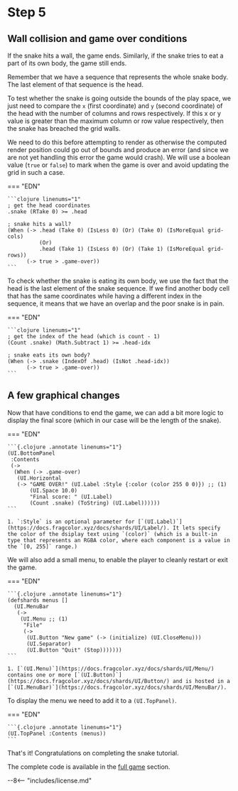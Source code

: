 # Step 5

## Wall collision and game over conditions

If the snake hits a wall, the game ends. Similarly, if the snake tries to eat a part of its own body, the game still ends.

Remember that we have a sequence that represents the whole snake body. The last element of that sequence is the head.

To test whether the snake is going outside the bounds of the play space, we just need to compare the `x` (first coordinate) and `y` (second coordinate) of the head with the number of columns and rows respectively. If this x or y value is greater than the maximum column or row value respectively, then the snake has breached the grid walls. 

We need to do this before attempting to render as otherwise the computed render position could go out of bounds and produce an error (and since we are not yet handling this error the game would crash). We will use a boolean value (`true` or `false`) to mark when the game is over and avoid updating the grid in such a case.

=== "EDN"

    ```clojure linenums="1"
    ; get the head coordinates
    .snake (RTake 0) >= .head

    ; snake hits a wall?
    (When (-> .head (Take 0) (IsLess 0) (Or) (Take 0) (IsMoreEqual grid-cols)
              (Or)
              .head (Take 1) (IsLess 0) (Or) (Take 1) (IsMoreEqual grid-rows))
          (-> true > .game-over))
    ```

To check whether the snake is eating its own body, we use the fact that the head is the last element of the snake sequence. If we find another body cell that has the same coordinates while having a different index in the sequence, it means that we have an overlap and the poor snake is in pain.

=== "EDN"

    ```clojure linenums="1"
    ; get the index of the head (which is count - 1)
    (Count .snake) (Math.Subtract 1) >= .head-idx

    ; snake eats its own body?
    (When (-> .snake (IndexOf .head) (IsNot .head-idx))
          (-> true > .game-over))
    ```

## A few graphical changes

Now that have conditions to end the game, we can add a bit more logic to display the final score (which in our case will be the length of the snake).

=== "EDN"

    ```{.clojure .annotate linenums="1"}
    (UI.BottomPanel
     :Contents
     (->
      (When (-> .game-over)
       (UI.Horizontal
       (-> "GAME OVER!" (UI.Label :Style {:color (color 255 0 0)}) ;; (1)
           (UI.Space 10.0)
           "Final score: " (UI.Label)
           (Count .snake) (ToString) (UI.Label))))))
    ```

    1. `:Style` is an optional parameter for [`(UI.Label)`](https://docs.fragcolor.xyz/docs/shards/UI/Label/). It lets specify the color of the dsiplay text using `(color)` (which is a built-in type that represents an RGBA color, where each component is a value in the `[0, 255]` range.)

We will also add a small menu, to enable the player to cleanly restart or exit the game.

=== "EDN"

    ```{.clojure .annotate linenums="1"}
    (defshards menus []
      (UI.MenuBar
       (->
        (UI.Menu ;; (1)
         "File"
         (->
          (UI.Button "New game" (-> (initialize) (UI.CloseMenu)))
          (UI.Separator)
          (UI.Button "Quit" (Stop)))))))
    ```

    1. [`(UI.Menu)`](https://docs.fragcolor.xyz/docs/shards/UI/Menu/) contains one or more [`(UI.Button)`](https://docs.fragcolor.xyz/docs/shards/UI/Button/) and is hosted in a [`(UI.MenuBar)`](https://docs.fragcolor.xyz/docs/shards/UI/MenuBar/).

To display the menu we need to add it to a `(UI.TopPanel)`.

=== "EDN"

    ```{.clojure .annotate linenums="1"}
    (UI.TopPanel :Contents (menus))
    ```


That's it! Congratulations on completing the snake tutorial.

The complete code is available in the [full game](../full-game/index.md) section.

--8<-- "includes/license.md"
